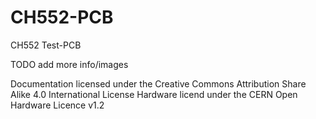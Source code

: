 # CH552-PCB
CH552 Test-PCB


TODO add more info/images


Documentation licensed under the Creative Commons Attribution Share Alike 4.0 International License
Hardware licend under the CERN Open Hardware Licence v1.2 
